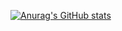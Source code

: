 [![Anurag's GitHub stats](https://github-readme-stats.vercel.app/api?username=JXNCTED)](https://github.com/anuraghazra/github-readme-stats)

